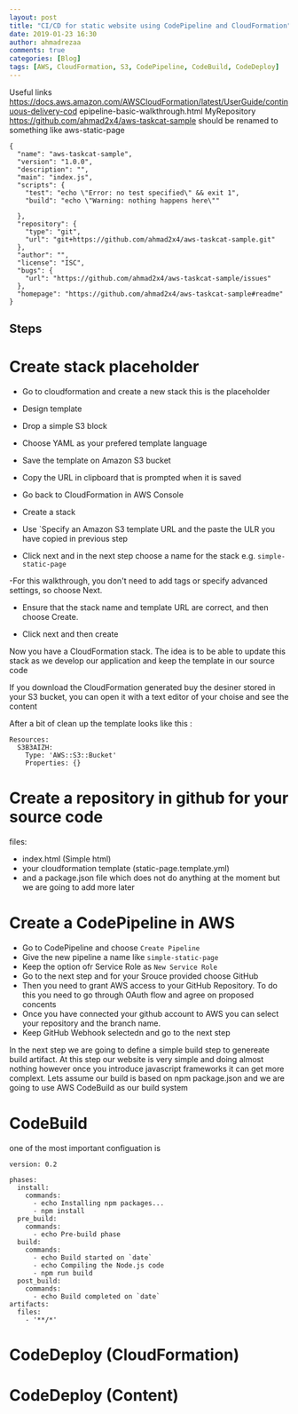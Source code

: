 ```yaml
---
layout: post
title: "CI/CD for static website using CodePipeline and CloudFormation"
date: 2019-01-23 16:30
author: ahmadrezaa
comments: true
categories: [Blog]
tags: [AWS, CloudFormation, S3, CodePipeline, CodeBuild, CodeDeploy]
---
```


Useful links https://docs.aws.amazon.com/AWSCloudFormation/latest/UserGuide/continuous-delivery-cod epipeline-basic-walkthrough.html
MyRepository https://github.com/ahmad2x4/aws-taskcat-sample should be renamed to something like aws-static-page

```
{
  "name": "aws-taskcat-sample",
  "version": "1.0.0",
  "description": "",
  "main": "index.js",
  "scripts": {
    "test": "echo \"Error: no test specified\" && exit 1",
    "build": "echo \"Warning: nothing happens here\""
    
  },
  "repository": {
    "type": "git",
    "url": "git+https://github.com/ahmad2x4/aws-taskcat-sample.git"
  },
  "author": "",
  "license": "ISC",
  "bugs": {
    "url": "https://github.com/ahmad2x4/aws-taskcat-sample/issues"
  },
  "homepage": "https://github.com/ahmad2x4/aws-taskcat-sample#readme"
}
```

## Steps 

# Create stack placeholder 

- Go to cloudformation and create a new stack this is the placeholder
- Design template 
- Drop a simple S3 block 
- Choose YAML as your prefered template language
- Save the template on Amazon S3 bucket
- Copy the URL in clipboard that is prompted when it is saved
- Go back to CloudFormation in AWS Console 

- Create a stack 
- Use `Specify an Amazon S3 template URL and the paste the ULR you have copied in previous step
- Click next and in the next step choose a name for the stack e.g. `simple-static-page` 

 -For this walkthrough, you don't need to add tags or specify advanced settings, so choose Next.

- Ensure that the stack name and template URL are correct, and then choose Create.

- Click next and then create

Now you have a CloudFormation stack. The idea is to be able to update this stack as we develop our application and keep the template in our source code 

If you download the CloudFormation generated buy the desiner stored in your S3 bucket, you can open it with a text editor of your choise and see the content 

After a bit of clean up the template looks like this :

```
Resources:
  S3B3AIZH:
    Type: 'AWS::S3::Bucket'
    Properties: {}

```

# Create a repository in github for your source code
files:

- index.html (Simple html)
- your cloudformation template (static-page.template.yml)
- and a package.json file which does not do anything at the moment but we are going to add more later




# Create a CodePipeline in AWS 
- Go to CodePipeline and choose `Create Pipeline`
- Give the new pipeline a name like `simple-static-page`
- Keep the option ofr Service Role as `New Service Role`
- Go to the next step and for your Srouce provided choose GitHub 
- Then you need to grant AWS access to your GitHub Repository. To do this you need to go through OAuth flow and agree on proposed concents 
- Once you have connected your github account to AWS you can select your repository and the branch name.
- Keep GitHub Webhook selectedn and go to the next step

In the next step we are going to define a simple build step to genereate build artifact. At this step our website is very simple and doing almost nothing  however once you introduce javascript frameworks it can get more complext. Lets assume our build is based on npm package.json and we are going to use AWS CodeBuild as our build system 


# CodeBuild
one of the most important configuation is 

```
version: 0.2

phases:
  install:
    commands:
      - echo Installing npm packages...
      - npm install
  pre_build:
    commands:
      - echo Pre-build phase
  build:
    commands:
      - echo Build started on `date`
      - echo Compiling the Node.js code
      - npm run build
  post_build:
    commands:
      - echo Build completed on `date`
artifacts:
  files:
    - '**/*'
```



# CodeDeploy (CloudFormation)

# CodeDeploy (Content)